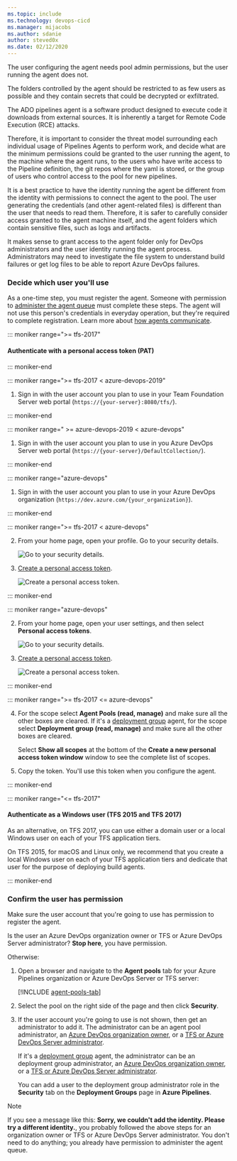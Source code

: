 ```yaml
---
ms.topic: include
ms.technology: devops-cicd
ms.manager: mijacobs
ms.author: sdanie
author: steved0x
ms.date: 02/12/2020
---
```


The user configuring the agent needs pool admin permissions, but the user running the agent does not.

The folders controlled by the agent should be restricted to as few users as possible and they contain secrets that could be decrypted or exfiltrated.

The ADO pipelines agent is a software product designed to execute code it downloads from external sources. It is inherently a target for Remote Code Execution (RCE) attacks.

Therefore, it is important to consider the threat model surrounding each individual usage of Pipelines Agents to perform work, and decide what are the minimum permissions could be granted to the user running the agent, to the machine where the agent runs, to the users who have write access to the Pipeline definition, the git repos where the yaml is stored, or the group of users who control access to the pool for new pipelines.

It is a best practice to have the identity running the agent be different from the identity with permissions to connect the agent to the pool. The user generating the credentials (and other agent-related files) is different than the user that needs to read them. Therefore, it is safer to carefully consider access granted to the agent machine itself, and the agent folders which contain sensitive files, such as logs and artifacts.

It makes sense to grant access to the agent folder only for DevOps administrators and the user identity running the agent process. Administrators may need to investigate the file system to understand build failures or get log files to be able to report Azure DevOps failures.

### Decide which user you'll use

As a one-time step, you must register the agent. Someone with permission to
[administer the agent queue](../../../../organizations/security/about-security-roles.md#agent-queue-security-roles)
must complete these steps. The agent will not use this person's
credentials in everyday operation, but they're required to complete registration.
Learn more about [how agents communicate](../../agents.md#communication).

::: moniker range=">= tfs-2017"

#### Authenticate with a personal access token (PAT)

::: moniker-end

::: moniker range=">= tfs-2017 < azure-devops-2019"

1. Sign in with the user account you plan to use in your Team Foundation Server web portal (`https://{your-server}:8080/tfs/`).

::: moniker-end

::: moniker range=" >= azure-devops-2019 < azure-devops"

1. Sign in with the user account you plan to use in you Azure DevOps Server web portal (`https://{your-server}/DefaultCollection/`).

::: moniker-end

::: moniker range="azure-devops"

1. Sign in with the user account you plan to use in your Azure DevOps organization (`https://dev.azure.com/{your_organization}`).

::: moniker-end

::: moniker range=">= tfs-2017 < azure-devops"

2. From your home page, open your profile. Go to your security details.

   ![Go to your security details.](/azure/devops/repos/git/media/my-profile-team-services.png)

3. [Create a personal access token](../../../../organizations/accounts/use-personal-access-tokens-to-authenticate.md).

   ![Create a personal access token.](/azure/devops/repos/git/media/add-personal-access-token.png)

::: moniker-end

::: moniker range="azure-devops"

2. From your home page, open your user settings, and then select **Personal access tokens**.

   ![Go to your security details.](/azure/devops/repos/git/media/select-personal-access-tokens.jpg)

3. [Create a personal access token](../../../../organizations/accounts/use-personal-access-tokens-to-authenticate.md).

   ![Create a personal access token.](/azure/devops/repos/git/media/select-new-token.png)

::: moniker-end

::: moniker range=">= tfs-2017 <= azure-devops"

4. For the scope select **Agent Pools (read, manage)** and make sure all the other boxes are cleared.
   If it's a [deployment group](../../../release/deployment-groups/index.md) agent, for the scope select **Deployment group (read, manage)** and make sure all the other boxes are cleared.

   Select **Show all scopes** at the bottom of the **Create a new personal access token window** window to see the complete list of scopes.

5. Copy the token. You'll use this token when you configure the agent.

::: moniker-end

::: moniker range="<= tfs-2017"

#### Authenticate as a Windows user (TFS 2015 and TFS 2017)

As an alternative, on TFS 2017, you can use either a domain user or a
local Windows user on each of your TFS application tiers.

On TFS 2015, for macOS and Linux only, 
we recommend that you create a local Windows user on each of your TFS application tiers and dedicate that user for the purpose of deploying build agents.

::: moniker-end

### Confirm the user has permission

Make sure the user account that you're going to use has permission to register the agent.

Is the user an Azure DevOps organization owner or TFS or Azure DevOps Server administrator? **Stop here**, you have permission.

Otherwise:

1. Open a browser and navigate to the **Agent pools** tab for your Azure Pipelines organization or Azure DevOps Server or TFS server:

   [!INCLUDE [agent-pools-tab](../agent-pools-tab.md)]

1. Select the pool on the right side of the page and then click **Security**.

1. If the user account you're going to use is not shown, then get an administrator to add it. The administrator can be an agent pool administrator, an [Azure DevOps organization owner](../../../../organizations/accounts/faq-user-and-permissions-management.yml#find-owner), or a [TFS or Azure DevOps Server administrator](/azure/devops/server/admin/add-administrator).

   If it's a [deployment group](../../../release/deployment-groups/index.md) agent, the administrator can be an deployment group administrator, an [Azure DevOps organization owner](../../../../organizations/accounts/faq-user-and-permissions-management.yml#find-owner), or a [TFS or Azure DevOps Server administrator](/azure/devops/server/admin/add-administrator).

   You can add a user to the deployment group administrator role in the **Security** tab on the **Deployment Groups** page in **Azure Pipelines**.

> [!NOTE]
> If you see a message like this: **Sorry, we couldn't add the identity. Please try a different identity.**, you probably followed the above steps for an organization owner or TFS or Azure DevOps Server administrator. You don't need to do anything; you already have permission to administer the agent queue.
